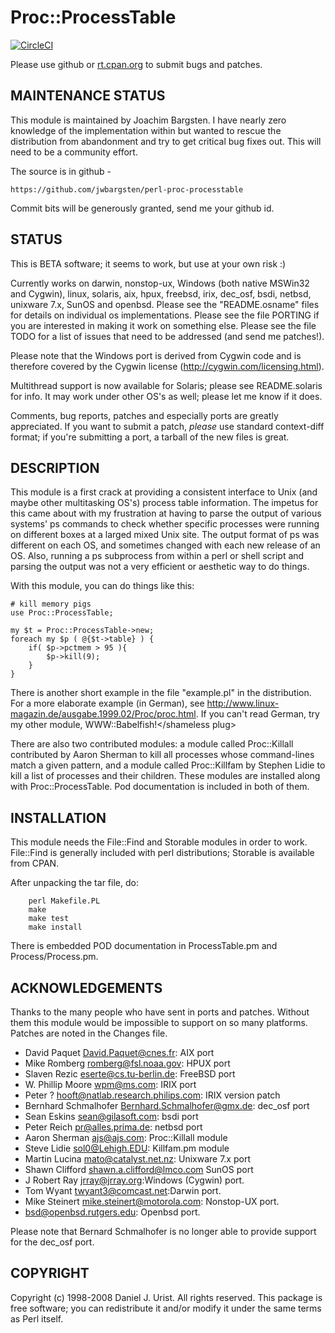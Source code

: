 # Proc::ProcessTable

[![CircleCI](https://circleci.com/gh/jwbargsten/perl-proc-processtable/tree/master.svg?style=svg)](https://circleci.com/gh/jwbargsten/perl-proc-processtable/tree/master)

Please use github or [rt.cpan.org](https://rt.cpan.org/Public/Dist/Display.html?Name=Proc-ProcessTable) to submit bugs and patches.

## MAINTENANCE STATUS

This module is maintained by Joachim Bargsten. I have nearly zero knowledge of
the implementation within but wanted to rescue the distribution from
abandonment and try to get critical bug fixes out. This will need to be
a community effort.

The source is in github -

    https://github.com/jwbargsten/perl-proc-processtable

Commit bits will be generously granted, send me your github id.

## STATUS

This is BETA software; it seems to work, but use at your own risk :)

Currently works on darwin, nonstop-ux, Windows (both native MSWin32 and Cygwin), linux,
solaris, aix, hpux, freebsd, irix, dec_osf, bsdi, netbsd, unixware 7.x,
SunOS and openbsd. Please see the "README.osname" files for details on
individual os implementations. Please see the file PORTING if you are
interested in making it work on something else. Please see the file
TODO for a list of issues that need to be addressed (and send me
patches!).

Please note that the Windows port is derived from Cygwin code and is therefore covered
by the Cygwin license (http://cygwin.com/licensing.html).

Multithread support is now available for Solaris; please see
README.solaris for info. It may work under other OS's as well; please
let me know if it does.

Comments, bug reports, patches and especially ports are greatly
appreciated. If you want to submit a patch, *please* use standard
context-diff format; if you're submitting a port, a tarball of the new
files is great.

## DESCRIPTION

This module is a first crack at providing a consistent interface to
Unix (and maybe other multitasking OS's) process table information.
The impetus for this came about with my frustration at having to parse
the output of various systems' ps commands to check whether specific
processes were running on different boxes at a larged mixed Unix site.
The output format of ps was different on each OS, and sometimes
changed with each new release of an OS. Also, running a ps subprocess
from within a perl or shell script and parsing the output was not a
very efficient or aesthetic way to do things.

With this module, you can do things like this:

    # kill memory pigs
    use Proc::ProcessTable;

    my $t = Proc::ProcessTable->new;
    foreach my $p ( @{$t->table} ) {
        if( $p->pctmem > 95 ){
	        $p->kill(9);
        }
    }

There is another short example in the file "example.pl" in the
distribution. For a more elaborate example (in German), see
<http://www.linux-magazin.de/ausgabe.1999.02/Proc/proc.html>.
<shameless plug> If you can't read German, try my other module,
WWW::Babelfish!</shameless plug>

There are also two contributed modules: a module called Proc::Killall
contributed by Aaron Sherman to kill all processes whose command-lines
match a given pattern, and a module called Proc::Killfam by Stephen
Lidie to kill a list of processes and their children. These modules
are installed along with Proc::ProcessTable. Pod documentation is
included in both of them.


## INSTALLATION

This module needs the File::Find and Storable modules in order to
work. File::Find is generally included with perl distributions;
Storable is available from CPAN.

After unpacking the tar file, do:

        perl Makefile.PL
        make
        make test
        make install

There is embedded POD documentation in ProcessTable.pm and
Process/Process.pm.

## ACKNOWLEDGEMENTS

Thanks to the many people who have sent in ports and patches. Without
them this module would be impossible to support on so many platforms.
Patches are noted in the Changes file.

* David Paquet <David.Paquet@cnes.fr>: AIX port
* Mike Romberg <romberg@fsl.noaa.gov>: HPUX port
* Slaven Rezic <eserte@cs.tu-berlin.de>: FreeBSD port
* W. Phillip Moore <wpm@ms.com>: IRIX port
* Peter ? <hooft@natlab.research.philips.com>: IRIX version patch
* Bernhard Schmalhofer <Bernhard.Schmalhofer@gmx.de>: dec_osf port
* Sean Eskins <sean@gilasoft.com>: bsdi port
* Peter Reich <pr@alles.prima.de>: netbsd port
* Aaron Sherman <ajs@ajs.com>: Proc::Killall module
* Steve Lidie <sol0@Lehigh.EDU>: Killfam.pm module
* Martin Lucina <mato@catalyst.net.nz>: Unixware 7.x port
* Shawn Clifford <shawn.a.clifford@lmco.com> SunOS port
* J Robert Ray <jrray@jrray.org>:Windows (Cygwin) port.
* Tom Wyant <twyant3@comcast.net>:Darwin port.
* Mike Steinert <mike.steinert@motorola.com>: Nonstop-UX port.
* <bsd@openbsd.rutgers.edu>: Openbsd port.

Please note that Bernard Schmalhofer is no longer able to provide
support for the dec_osf port.

## COPYRIGHT

Copyright (c) 1998-2008 Daniel J. Urist. All rights reserved.
This package is free software; you can redistribute it and/or modify
it under the same terms as Perl itself.

